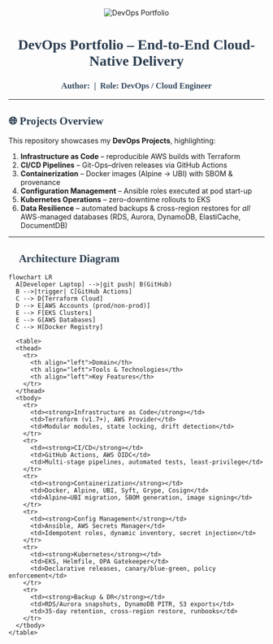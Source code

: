 <!-- README.md -->

<div align="center">
  <img src="https://img.shields.io/badge/DevOps-Portfolio-blue.svg" alt="DevOps Portfolio"/>
  <h1 style="font-family:'Times New Roman', serif; color:#2c3e50;">DevOps Portfolio – End-to-End Cloud-Native Delivery</h1>
  <h3 style="font-family:'Times New Roman', serif; color:#34495e;">Author: <YOUR NAME> &nbsp;|&nbsp; Role: DevOps / Cloud Engineer</h3>
</div>

---

## <span style="font-family:'Times New Roman', serif; color:#2c3e50;">🌐 Projects Overview</span>

This repository showcases my **DevOps Projects**, highlighting:

1. **Infrastructure as Code** – reproducible AWS builds with Terraform
2. **CI/CD Pipelines** – Git-Ops–driven releases via GitHub Actions
3. **Containerization** – Docker images (Alpine → UBI) with SBOM & provenance
4. **Configuration Management** – Ansible roles executed at pod start-up
5. **Kubernetes Operations** – zero-downtime rollouts to EKS
6. **Data Resilience** – automated backups & cross-region restores for _all_ AWS-managed databases (RDS, Aurora, DynamoDB, ElastiCache, DocumentDB)

---

## <span style="font-family:'Times New Roman', serif; color:#2c3e50;">🚀 Architecture Diagram</span>

```mermaid
flowchart LR
  A[Developer Laptop] -->|git push| B(GitHub)
  B -->|trigger| C[GitHub Actions]
  C --> D[Terraform Cloud]
  D --> E[AWS Accounts (prod/non-prod)]
  E --> F[EKS Clusters]
  E --> G[AWS Databases]
  C --> H[Docker Registry]

  <table>
  <thead>
    <tr>
      <th align="left">Domain</th>
      <th align="left">Tools & Technologies</th>
      <th align="left">Key Features</th>
    </tr>
  </thead>
  <tbody>
    <tr>
      <td><strong>Infrastructure as Code</strong></td>
      <td>Terraform (v1.7+), AWS Provider</td>
      <td>Modular modules, state locking, drift detection</td>
    </tr>
    <tr>
      <td><strong>CI/CD</strong></td>
      <td>GitHub Actions, AWS OIDC</td>
      <td>Multi-stage pipelines, automated tests, least-privilege</td>
    </tr>
    <tr>
      <td><strong>Containerization</strong></td>
      <td>Docker, Alpine, UBI, Syft, Grype, Cosign</td>
      <td>Alpine→UBI migration, SBOM generation, image signing</td>
    </tr>
    <tr>
      <td><strong>Config Management</strong></td>
      <td>Ansible, AWS Secrets Manager</td>
      <td>Idempotent roles, dynamic inventory, secret injection</td>
    </tr>
    <tr>
      <td><strong>Kubernetes</strong></td>
      <td>EKS, Helmfile, OPA Gatekeeper</td>
      <td>Declarative releases, canary/blue-green, policy enforcement</td>
    </tr>
    <tr>
      <td><strong>Backup & DR</strong></td>
      <td>RDS/Aurora snapshots, DynamoDB PITR, S3 exports</td>
      <td>35-day retention, cross-region restore, runbooks</td>
    </tr>
  </tbody>
</table>
```
